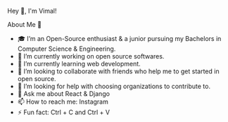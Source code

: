    Hey 👋, I'm Vimal!

   About Me 🚀
- 🎓 I’m an Open-Source enthusiast & a junior pursuing my Bachelors in Computer Science & Engineering.
- 🔭 I’m currently working on open source softwares.
- 🌱 I’m currently learning web development.
- 👯 I’m looking to collaborate with friends who help me to get started in open source.
- 🤔 I’m looking for help with choosing organizations to contribute to.
- 💬 Ask me about React & Django 
- 📫 How to reach me: Instagram
- ⚡ Fun fact: Ctrl + C and Ctrl + V


